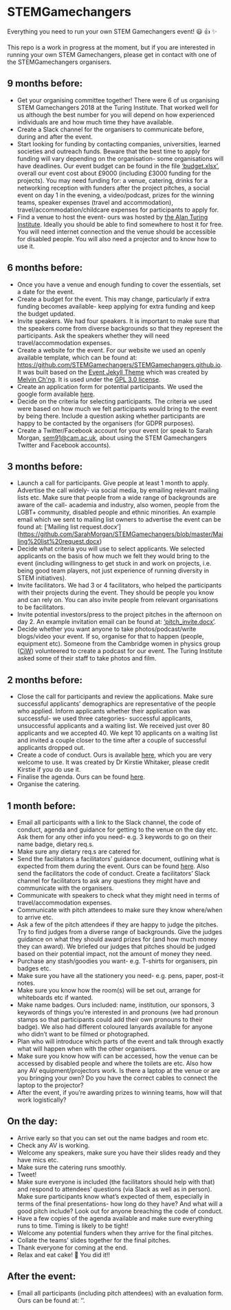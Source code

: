 # STEMGamechangers
Everything you need to run your own STEM Gamechangers event! :smiley: :thumbsup: :sparkles:

This repo is a work in progress at the moment, but if you are interested in running your own STEM Gamechangers, please get in contact with one of the STEMGamechangers organisers.

## 9 months before:
+ Get your organising committee together! There were 6 of us organising STEM Gamechangers 2018 at the Turing Institute. That worked well for us although the best number for you will depend on how experienced individuals are and how much time they have available.
+ Create a Slack channel for the organisers to communicate before, during and after the event.
+ Start looking for funding by contacting companies, universities, learned societies and outreach funds. Beware that the best time to apply for funding will vary depending on the organisation- some organisations will have deadlines. Our event budget can be found in the file [‘budget.xlsx’](https://github.com/SarahMorgan/STEMGamechangers/blob/master/budget.xlsx), overall our event cost about £9000 (including £3000 funding for the projects). You may need funding for: a venue, catering, drinks for a networking reception with funders after the project pitches, a social event on day 1 in the evening, a video/podcast, prizes for the winning teams, speaker expenses (travel and accommodation), travel/accommodation/childcare expenses for participants to apply for.
+ Find a venue to host the event- ours was hosted by [the Alan Turing Institute](turing.ac.uk/). Ideally you should be able to find somewhere to host it for free. You will need internet connection and the venue should be accessible for disabled people. You will also need a projector and to know how to use it.

## 6 months before:
+ Once you have a venue and enough funding to cover the essentials, set a date for the event.
+ Create a budget for the event. This may change, particularly if extra funding becomes available- keep applying for extra funding and keep the budget updated.
+ Invite speakers. We had four speakers. It is important to make sure that the speakers come from diverse backgrounds so that they represent the participants. Ask the speakers whether they will need travel/accommodation expenses.
+ Create a website for the event. For our website we used an openly available template, which can be found at: https://github.com/STEMGamechangers/STEMGamechangers.github.io. It was built based on the [Event Jekyll Theme](https://github.com/melvinchng/event-jekyll-theme) which was created by [Melvin Ch'ng](https://github.com/melvinchng). It is used under the [GPL 3.0 license](https://github.com/STEMGamechangers/STEMGamechangers.github.io/blob/master/LICENSE).
+ Create an application form for potential participants. We used the google form available [here](https://docs.google.com/forms/d/1nLYm6Fysw_TDhtTr8VA6Q6qvkXx9WfxOf60LYVTcpio/edit?usp=drive_web).
+ Decide on the criteria for selecting participants. The criteria we used were based on how much we felt participants would bring to the event by being there. Include a question asking whether participants are happy to be contacted by the organisers (for GDPR purposes).
+ Create a Twitter/Facebook account for your event (or speak to Sarah Morgan, sem91@cam.ac.uk, about using the STEM Gamechangers Twitter and Facebook accounts).

## 3 months before:
+ Launch a call for participants. Give people at least 1 month to apply. Advertise the call widely- via social media, by emailing relevant mailing lists etc. Make sure that people from a wide range of backgrounds are aware of the call- academia and industry, also women, people from the LGBT+ community, disabled people and ethnic minorities. An example email which we sent to mailing list owners to advertise the event can be found at: [‘Mailing list request.docx’] (https://github.com/SarahMorgan/STEMGamechangers/blob/master/Mailing%20list%20request.docx)
+ Decide what criteria you will use to select applicants. We selected applicants on the basis of how much we felt they would bring to the event (including willingness to get stuck in and work on projects, i.e. being good team players, not just experience of running diversity in STEM initiatives).
+ Invite facilitators. We had 3 or 4 facilitators, who helped the participants with their projects during the event. They should be people you know and can rely on. You can also invite people from relevant organisations to be facilitators.
+ Invite potential investors/press to the project pitches in the afternoon on day 2. An example invitation email can be found at: [‘pitch_invite.docx’](https://github.com/SarahMorgan/STEMGamechangers/blob/master/Pitch_invite.docx).
+ Decide whether you want anyone to take photos/podcast/write blogs/video your event. If so, organise for that to happen (people, equipment etc). Someone from the Cambridge women in physics group ([CiW](http://cavinspiringwomen.squarespace.com/)) volunteered to create a podcast for our event. The Turing Institute asked some of their staff to take photos and film.

## 2 months before:
+ Close the call for participants and review the applications. Make sure successful applicants’ demographics are representative of the people who applied. Inform applicants whether their application was successful- we used three categories- successful applicants, unsuccessful applicants and a waiting list. We received just over 80 applicants and we accepted 40. We kept 10 applicants on a waiting list and invited a couple closer to the time after a couple of successful applicants dropped out.
+ Create a code of conduct. Ours is available [here](https://docs.google.com/document/d/1SjeR-nkM9NrjfYBhCG0C-jX69lHGU3l8xO3Eqhsbq9M/edit#heading=h.eawfypsf8ylf), which you are very welcome to use. It was created by Dr Kirstie Whitaker, please credit Kirstie if you do use it.
+ Finalise the agenda. Ours can be found [here](https://stemgamechangers.github.io/agenda).
+ Organise the catering.

## 1 month before:
+ Email all participants with a link to the Slack channel, the code of conduct, agenda and guidance for getting to the venue on the day etc. Ask them for any other info you need- e.g. 3 keywords to go on their name badge, dietary req.s.
+ Make sure any dietary req.s are catered for.
+ Send the facilitators a facilitators’ guidance document, outlining what is expected from them during the event. Ours can be found [here](https://docs.google.com/document/d/1vmureDrGFhFV9d4h1e8sNhHoqbsxPBwuNtxrVNkj0r0/edit?usp=sharing). Also send the facilitators the code of conduct. Create a facilitators’ Slack channel for facilitators to ask any questions they might have and communicate with the organisers.
+ Communicate with speakers to check what they might need in terms of travel/accommodation expenses.
+ Communicate with pitch attendees to make sure they know where/when to arrive etc.
+ Ask a few of the pitch attendees if they are happy to judge the pitches. Try to find judges from a diverse range of backgrounds. Give the judges guidance on what they should award prizes for (and how much money they can award). We briefed our judges that pitches should be judged based on their potential impact, not the amount of money they need.
+ Purchase any stash/goodies you want- e.g. T-shirts for organisers, pin badges etc.
+ Make sure you have all the stationery you need- e.g. pens, paper, post-it notes.
+ Make sure you know how the room(s) will be set out, arrange for whiteboards etc if wanted.
+ Make name badges. Ours included: name, institution, our sponsors, 3 keywords of things you’re interested in and pronouns (we had pronoun stamps so that participants could add their own pronouns to their badge). We also had different coloured lanyards available for anyone who didn’t want to be filmed or photographed.
+ Plan who will introduce which parts of the event and talk through exactly what will happen when with the other organisers.
+ Make sure you know how wifi can be accessed, how the venue can be accessed by disabled people and where the toilets are etc. Also how any AV equipment/projectors work. Is there a laptop at the venue or are you bringing your own? Do you have the correct cables to connect the laptop to the projector?
+ After the event, if you’re awarding prizes to winning teams, how will that work logistically?

## On the day:
+ Arrive early so that you can set out the name badges and room etc.
+ Check any AV is working.
+ Welcome any speakers, make sure you have their slides ready and they have mics etc.
+ Make sure the catering runs smoothly.
+ Tweet!
+ Make sure everyone is included (the facilitators should help with that) and respond to attendees’ questions (via Slack as well as in person). Make sure participants know what’s expected of them, especially in terms of the final presentations- how long do they have? And what will a good pitch include? Look out for anyone breaching the code of conduct.
+ Have a few copies of the agenda available and make sure everything runs to time. Timing is likely to be tight!
+ Welcome any potential funders when they arrive for the final pitches.
+ Collate the teams’ slides together for the final pitches.
+ Thank everyone for coming at the end.
+ Relax and eat cake! :cake: You did it!!

## After the event:
+ Email all participants (including pitch attendees) with an evaluation form. Ours can be found at: ‘’.
